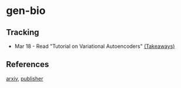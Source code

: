 # gen-bio

## Tracking
  * Mar 18 - Read "Tutorial on Variational Autoencoders" [(Takeaways)](doc/3-18.md)

## References
  
  [arxiv](https://arxiv.org/pdf/1712.06527.pdf), [publisher](https://www.nature.com/articles/s41592-018-0138-4)
